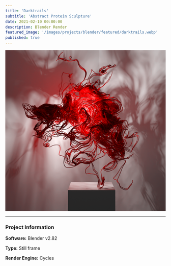 ```yaml
---
title: 'Darktrails'
subtitle: 'Abstract Protein Sculpture'
date: 2021-02-10 00:00:00
description: Blender Render
featured_image: '/images/projects/blender/featured/darktrails.webp'
published: true
---
```


![](/images/projects/blender/full_size/darktrails.png)

---

### Project Information

**Software:** Blender v2.82

**Type:** Still frame

**Render Engine:** Cycles
